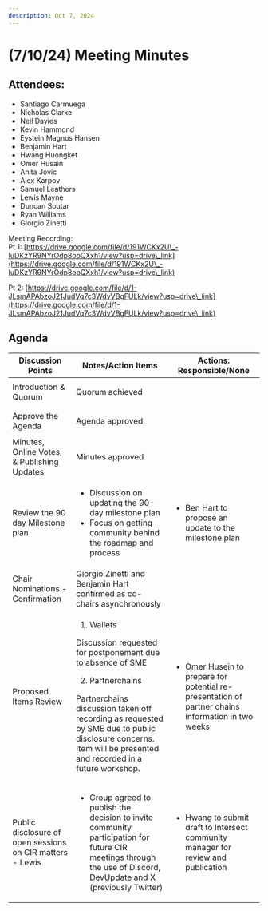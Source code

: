 ```yaml
---
description: Oct 7, 2024
---
```


# (7/10/24) Meeting Minutes

## Attendees:

* Santiago Carmuega
* Nicholas Clarke
* Neil Davies
* Kevin Hammond
* Eystein Magnus Hansen
* Benjamin Hart
* Hwang Huongket
* Omer Husain
* Anita Jovic
* Alex Karpov
* Samuel Leathers
* Lewis Mayne
* Duncan Soutar
* Ryan Williams
* Giorgio Zinetti

Meeting Recording:\
Pt 1: [https://drive.google.com/file/d/191WCKx2U\_-IuDKzYR9NYrOdp8ooQXxh1/view?usp=drive\_link](https://drive.google.com/file/d/191WCKx2U\_-IuDKzYR9NYrOdp8ooQXxh1/view?usp=drive\_link)

Pt 2: [https://drive.google.com/file/d/1-JLsmAPAbzoJ21JudVq7c3WdvVBgFULk/view?usp=drive\_link](https://drive.google.com/file/d/1-JLsmAPAbzoJ21JudVq7c3WdvVBgFULk/view?usp=drive\_link)

## Agenda

| Discussion Points                                         | Notes/Action Items                                                                                                                                                                                                                                                                                       | Actions: Responsible/None                                                                                         |
| --------------------------------------------------------- | -------------------------------------------------------------------------------------------------------------------------------------------------------------------------------------------------------------------------------------------------------------------------------------------------------- | ----------------------------------------------------------------------------------------------------------------- |
| Introduction & Quorum                                     | Quorum achieved                                                                                                                                                                                                                                                                                          | <p><br></p>                                                                                                       |
| Approve the Agenda                                        | Agenda approved                                                                                                                                                                                                                                                                                          | <p><br></p>                                                                                                       |
| Minutes, Online Votes, & Publishing Updates               | Minutes approved                                                                                                                                                                                                                                                                                         | <p><br></p>                                                                                                       |
| Review the 90 day Milestone plan                          | <ul><li>Discussion on updating the 90-day milestone plan</li><li>Focus on getting community behind the roadmap and process</li></ul>                                                                                                                                                                     | <ul><li>Ben Hart to propose an update to the milestone plan</li></ul>                                             |
| Chair Nominations - Confirmation                          | Giorgio Zinetti and Benjamin Hart confirmed as co-chairs asynchronously                                                                                                                                                                                                                                  | <p><br></p>                                                                                                       |
| Proposed Items Review                                     | <ol><li>Wallets</li></ol><p>Discussion requested for postponement due to absence of SME</p><ol start="2"><li>Partnerchains</li></ol><p>Partnerchains discussion taken off recording as requested by SME due to public disclosure concerns. Item will be presented and recorded in a future workshop.</p> | <ul><li>Omer Husein to prepare for potential re-presentation of partner chains information in two weeks</li></ul> |
| Public disclosure of open sessions on CIR matters - Lewis | <ul><li>Group agreed to publish the decision to invite community participation for future CIR meetings through the use of Discord, DevUpdate and X (previously Twitter)</li></ul>                                                                                                                        | <ul><li>Hwang to submit draft to Intersect community manager for review and publication</li></ul>                 |
